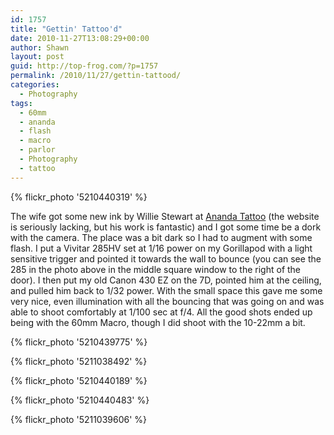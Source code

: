 ```yaml
---
id: 1757
title: "Gettin' Tattoo'd"
date: 2010-11-27T13:08:29+00:00
author: Shawn
layout: post
guid: http://top-frog.com/?p=1757
permalink: /2010/11/27/gettin-tattood/
categories:
  - Photography
tags:
  - 60mm
  - ananda
  - flash
  - macro
  - parlor
  - Photography
  - tattoo
---
```

{% flickr_photo '5210440319' %}

The wife got some new ink by Willie Stewart at [Ananda Tattoo](http://anandatattoo.com/) (the website is seriously lacking, but his work is fantastic) and I got some time be a dork with the camera. The place was a bit dark so I had to augment with some flash. I put a Vivitar 285HV set at 1/16 power on my Gorillapod with a light sensitive trigger and pointed it towards the wall to bounce (you can see the 285 in the photo above in the middle square window to the right of the door). I then put my old Canon 430 EZ on the 7D, pointed him at the ceiling, and pulled him back to 1/32 power. With the small space this gave me some very nice, even illumination with all the bouncing that was going on and was able to shoot comfortably at 1/100 sec at f/4. All the good shots ended up being with the 60mm Macro, though I did shoot with the 10-22mm a bit.

{% flickr_photo '5210439775' %}

{% flickr_photo '5211038492' %}

{% flickr_photo '5210440189' %}

{% flickr_photo '5210440483' %}

{% flickr_photo '5211039606' %}

